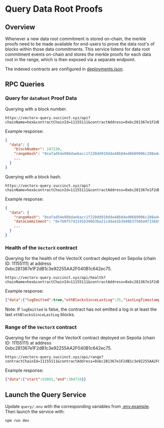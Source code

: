 # Query Data Root Proofs

## Overview

Whenever a new data root commitment is stored on-chain, the merkle proofs need to be made available for end-users to prove the data root's of blocks within those data commitments. This service listens for data root commitment events on-chain and stores the merkle proofs for each data root in the range, which is then exposed via a separate endpoint.

The indexed contracts are configured in [deployments.json](https://github.com/succinctlabs/sp1-vector/tree/main/query/app/utils/deployments.json).

## RPC Queries

### Query for `dataRoot` Proof Data

Querying with a block number.

```
https://vectorx-query.succinct.xyz/api?chainName=hex&contractChainId=11155111&contractAddress=0xbc281367e1F2dB1c3e92255AA2F040B1c642ec75&blockNumber=247230
```

Example response:

```json
{
  "data": {
    "blockNumber": 247230,
    "rangeHash": "0xafad54e98bdaebacc1f220dd919dda48b84ed0689906c288a4d93dae1ae9d7c5",
    ...
  }
}
```

Querying with a block hash.

```
https://vectorx-query.succinct.xyz/api?chainName=hex&contractChainId=11155111&contractAddress=0xbc281367e1F2dB1c3e92255AA2F040B1c642ec75&blockHash=0xad664ed32323c70e9c19333f6d7d6f855719f439bc0cb4cd92d89138c252d560
```

Example response:

```json
{
  "data": {
    "rangeHash": "0xafad54e98bdaebacc1f220dd919dda48b84ed0689906c288a4d93dae1ae9d7c5",
    "dataCommitment": "0x7b0f5743191b390b3ba21cdda41b3940b37566a9f336b9e37cf0ad94c937242a",
    ...
  }
}
```

### Health of the `VectorX` contract

Querying for the health of the VectorX contract deployed on Sepolia (chain ID: 11155111) at address 0xbc281367e1F2dB1c3e92255AA2F040B1c642ec75.

```
https://vectorx-query.succinct.xyz/api/health?chainName=hex&contractChainId=11155111&contractAddress=0xbc281367e1F2dB1c3e92255AA2F040B1c642ec75
```

Example response:

```json
{"data":{"logEmitted":true,"ethBlocksSinceLastLog":35,"lastLogTimestamp":1717707768,"blocksBehindHead":50}}
```

Note: If `logEmitted` is false, the contract has not emitted a log in at least the last `ethBlocksSinceLastLog` blocks.

### Range of the `VectorX` contract

Querying for the range of the VectorX contract deployed on Sepolia (chain ID: 11155111) at address 0xbc281367e1F2dB1c3e92255AA2F040B1c642ec75.

```
https://vectorx-query.succinct.xyz/api/range?contractChainId=11155111&contractAddress=0xbc281367e1F2dB1c3e92255AA2F040B1c642ec75
```

Example response:

```json
{"data":{"start":63091,"end":304710}}
```

## Launch the Query Service

Update `query/.env` with the corresponding variables from [.env.example](https://github.com/succinctlabs/sp1-vector/tree/main/query/.env.example). Then launch the service with:

```
npm run dev
```
